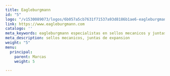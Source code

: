 ```yaml
---
title: Eagleburgmann
id: "5"
logo: "/v1530089073/logos/6b057a5cb7631f71537a93d8186b1ae6-eagleburgmann.jpg"
link: https://www.eagleburgmann.com
catalogo: ''
meta_keywords: eagleburgmann especialistas en sellos mecanicos y juntas de expansion
meta_description: sellos mecanicos, juntas de expansion
weight: "5"
menu:
  principal:
    parent: Marcas
    weight: 5

---
```

